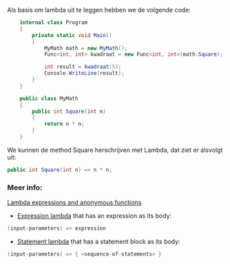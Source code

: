 Als basis om lambda uit te leggen hebben we de volgende code:

```c#
    internal class Program
    {
        private static void Main()
        {
            MyMath math = new MyMath();
            Func<int, int> kwadraat = new Func<int, int>(math.Square);

            int result = kwadraat(5);
            Console.WriteLine(result);
        }
    }

    public class MyMath
    {
        public int Square(int n)
        {
            return n * n;
        }
    }
```
We kunnen de method Square herschrijven met Lambda, dat ziet er alsvolgt uit:
```c#
public int Square(int n) => n * n;
```


### Meer info:
[Lambda expressions and anonymous functions](https://learn.microsoft.com/en-us/dotnet/csharp/language-reference/operators/lambda-expressions)

- [Expression lambda](https://learn.microsoft.com/en-us/dotnet/csharp/language-reference/operators/lambda-expressions#expression-lambdas) that has an expression as its body:
```c#
(input-parameters) => expression
``` 
- [Statement lambda](https://learn.microsoft.com/en-us/dotnet/csharp/language-reference/operators/lambda-expressions#statement-lambdas) that has a statement block as its body:
```c#
(input-parameters) => { <sequence-of-statements> }
```
